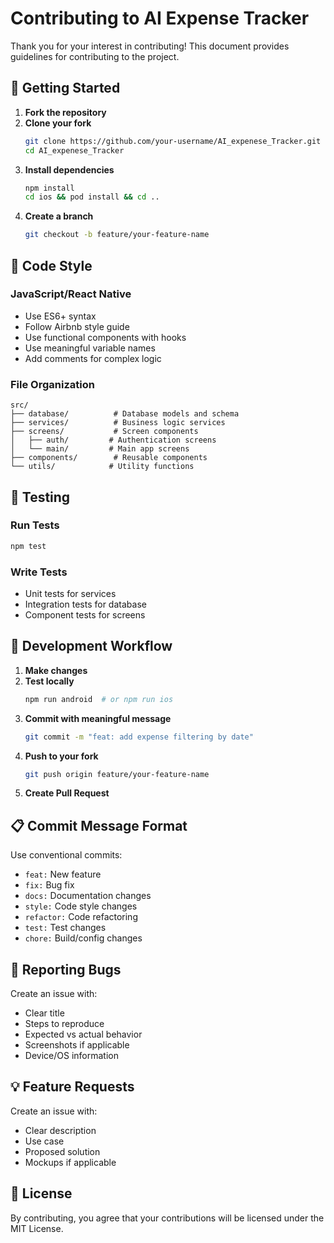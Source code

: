 # Contributing to AI Expense Tracker

Thank you for your interest in contributing! This document provides guidelines for contributing to the project.

## 🚀 Getting Started

1. **Fork the repository**
2. **Clone your fork**
   ```bash
   git clone https://github.com/your-username/AI_expenese_Tracker.git
   cd AI_expenese_Tracker
   ```
3. **Install dependencies**
   ```bash
   npm install
   cd ios && pod install && cd ..
   ```
4. **Create a branch**
   ```bash
   git checkout -b feature/your-feature-name
   ```

## 📝 Code Style

### JavaScript/React Native

- Use ES6+ syntax
- Follow Airbnb style guide
- Use functional components with hooks
- Use meaningful variable names
- Add comments for complex logic

### File Organization

```
src/
├── database/          # Database models and schema
├── services/          # Business logic services
├── screens/           # Screen components
│   ├── auth/         # Authentication screens
│   └── main/         # Main app screens
├── components/        # Reusable components
└── utils/            # Utility functions
```

## 🧪 Testing

### Run Tests
```bash
npm test
```

### Write Tests
- Unit tests for services
- Integration tests for database
- Component tests for screens

## 🔧 Development Workflow

1. **Make changes**
2. **Test locally**
   ```bash
   npm run android  # or npm run ios
   ```
3. **Commit with meaningful message**
   ```bash
   git commit -m "feat: add expense filtering by date"
   ```
4. **Push to your fork**
   ```bash
   git push origin feature/your-feature-name
   ```
5. **Create Pull Request**

## 📋 Commit Message Format

Use conventional commits:
- `feat:` New feature
- `fix:` Bug fix
- `docs:` Documentation changes
- `style:` Code style changes
- `refactor:` Code refactoring
- `test:` Test changes
- `chore:` Build/config changes

## 🐛 Reporting Bugs

Create an issue with:
- Clear title
- Steps to reproduce
- Expected vs actual behavior
- Screenshots if applicable
- Device/OS information

## 💡 Feature Requests

Create an issue with:
- Clear description
- Use case
- Proposed solution
- Mockups if applicable

## 📄 License

By contributing, you agree that your contributions will be licensed under the MIT License.
